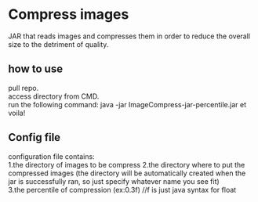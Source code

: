 # Compress images
JAR that reads images and compresses them in order to reduce the overall size to the detriment of quality.  

## how to use  
pull repo.  
access directory from CMD.  
run the following command:  java -jar ImageCompress-jar-percentile.jar
et voila!

## Config file  
configuration file contains:  
1.the directory of images to be compress
2.the directory where to put the compressed images (the directory will be automatically created when the jar is successfully ran, so just specify whatever name you see fit)  
3.the percentile of compression (ex:0.3f) //f is just java syntax for float
